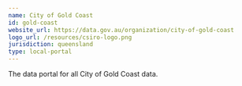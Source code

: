```yaml
---
name: City of Gold Coast
id: gold-coast
website_url: https://data.gov.au/organization/city-of-gold-coast
logo_url: /resources/csiro-logo.png
jurisdiction: queensland
type: local-portal
---
```


The data portal for all City of Gold Coast data.